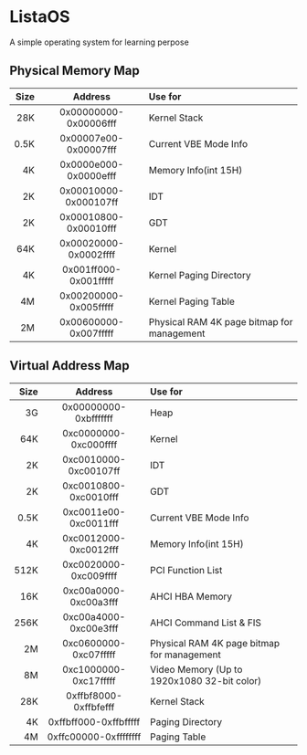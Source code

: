 # ListaOS
A simple operating system for learning perpose

## Physical Memory Map

| Size |        Address        |                   Use for                   |
| ---: | :-------------------: | :------------------------------------------ |
|  28K | 0x00000000-0x00006fff | Kernel Stack                                |
| 0.5K | 0x00007e00-0x00007fff | Current VBE Mode Info                       |
|   4K | 0x0000e000-0x0000efff | Memory Info(int 15H)                        |
|   2K | 0x00010000-0x000107ff | IDT                                         |
|   2K | 0x00010800-0x00010fff | GDT                                         |
|  64K | 0x00020000-0x0002ffff | Kernel                                      |
|   4K | 0x001ff000-0x001fffff | Kernel Paging Directory                     |
|   4M | 0x00200000-0x005fffff | Kernel Paging Table                         |
|   2M | 0x00600000-0x007fffff | Physical RAM 4K page bitmap for management  |

## Virtual Address Map

| Size |        Address        |                   Use for                   |
| ---: | :-------------------: | :------------------------------------------ |
|   3G | 0x00000000-0xbfffffff | Heap                                        |
|  64K | 0xc0000000-0xc000ffff | Kernel                                      |
|   2K | 0xc0010000-0xc00107ff | IDT                                         |
|   2K | 0xc0010800-0xc0010fff | GDT                                         |
| 0.5K | 0xc0011e00-0xc0011fff | Current VBE Mode Info                       |
|   4K | 0xc0012000-0xc0012fff | Memory Info(int 15H)                        |
| 512K | 0xc0020000-0xc009ffff | PCI Function List                           |
|  16K | 0xc00a0000-0xc00a3fff | AHCI HBA Memory                             |
| 256K | 0xc00a4000-0xc00e3fff | AHCI Command List & FIS                     |
|   2M | 0xc0600000-0xc07fffff | Physical RAM 4K page bitmap for management  |
|   8M | 0xc1000000-0xc17fffff | Video Memory (Up to 1920x1080 32-bit color) |
|  28K | 0xffbf8000-0xffbfefff | Kernel Stack                                |
|   4K | 0xffbff000-0xffbfffff | Paging Directory                            |
|   4M | 0xffc00000-0xffffffff | Paging Table                                |

